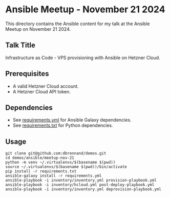 # Ansible Meetup - November 21 2024

This directory contains the Ansible content for my talk at the Ansible Meetup on November 21 2024.

## Talk Title

Infrastructure as Code - VPS provisioning with Ansible on Hetzner Cloud.

## Prerequisites

- A valid Hetzner Cloud account.
- A Hetzner Cloud API token.

## Dependencies

- See [requirements.yml](requirements.yml) for Ansible Galaxy dependencies.
- See [requirements.txt](requirements.txt) for Python dependencies.

## Usage

```
git clone git@github.com:dbrennand/demos.git
cd demos/ansible/meetup-nov-21
python -m venv ~/.virtualenvs/$(basename $(pwd))
source ~/.virtualenvs/$(basename $(pwd))/bin/activate
pip install -r requirements.txt
ansible-galaxy install -r requirements.yml
ansible-playbook -i inventory/inventory.yml provision-playbook.yml
ansible-playbook -i inventory/hcloud.yml post-deploy-playbook.yml
ansible-playbook -i inventory/inventory.yml deprovision-playbook.yml
```
